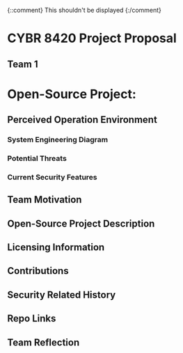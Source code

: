 {::comment} This shouldn't be displayed {:/comment}
# CYBR 8420 Project Proposal
## Team 1

# Open-Source Project:

## Perceived Operation Environment

### System Engineering Diagram


### Potential Threats

### Current Security Features

## Team Motivation

## Open-Source Project Description

## Licensing Information

## Contributions

## Security Related History

## Repo Links

## Team Reflection



